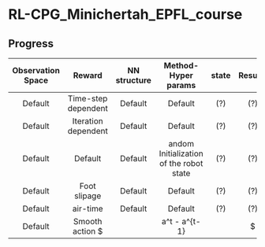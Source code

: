 # RL-CPG_Minichertah_EPFL_course

## Progress

|Observation Space|Reward|NN structure|Method-Hyper params|state|Results|
|:---:|:---:|:---:|:---:|:---:|:---:|
|Default|Time-step dependent|Default|Default|(?)|(?)|
|Default|Iteration dependent|Default|Default|(?)|(?)|
|Default|Default|Default|andom Initialization of the robot state|(?)|(?)|
|Default|Foot slipage|Default|Default|(?)|(?)|
|Default|air-time|Default|Default|(?)|(?)|
|Default|Smooth action $||a^t - a^{t-1}||$|Default|Default|(?)|(?)|